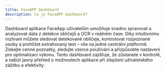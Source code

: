 ```yaml
---
title: FaceAPP Dashboard
description: Co je FaceAPP dashboard?
---
```


Dashboard aplikace FaceApp uživatelům umožňuje snadno spravovat a analyzovat data z detekce obličejů a OCR v reálném čase. Díky intuitivnímu rozhraní můžete sledovat detekované obličeje, kontrolovat rozpoznané osoby a prohlížet extrahovaný text – vše na jedné centrální platformě. Získejte cenné poznatky, sledujte vzorce používání a přizpůsobte nastavení pro optimalizaci výkonu. Tento dashboard zajišťuje, že zůstanete v kontrolě, a nabízí jasný přehled o možnostech aplikace při zlepšení uživatelského zážitku a efektivity.
